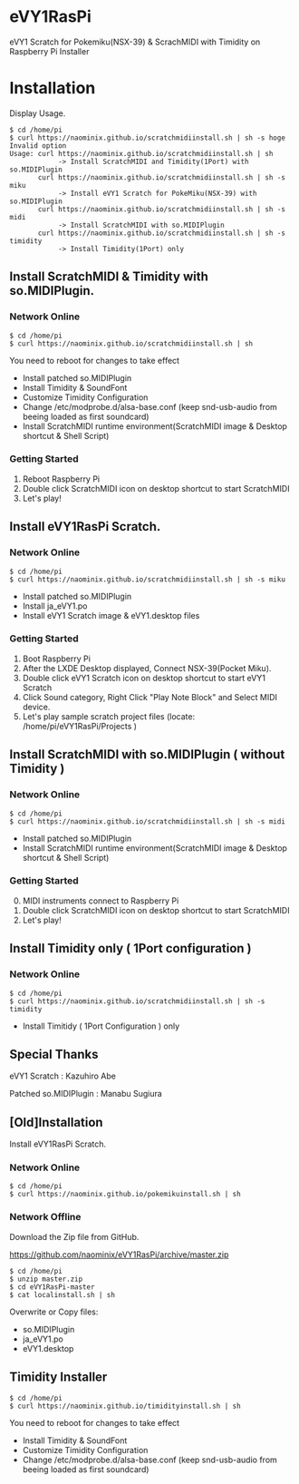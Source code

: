 eVY1RasPi
==========

eVY1 Scratch for Pokemiku(NSX-39) & ScrachMIDI with Timidity on Raspberry Pi Installer

# Installation

Display Usage.

```
$ cd /home/pi
$ curl https://naominix.github.io/scratchmidiinstall.sh | sh -s hoge
Invalid option
Usage: curl https://naominix.github.io/scratchmidiinstall.sh | sh
            -> Install ScratchMIDI and Timidity(1Port) with so.MIDIPlugin
       curl https://naominix.github.io/scratchmidiinstall.sh | sh -s miku
            -> Install eVY1 Scratch for PokeMiku(NSX-39) with so.MIDIPlugin
       curl https://naominix.github.io/scratchmidiinstall.sh | sh -s midi
            -> Install ScratchMIDI with so.MIDIPlugin
       curl https://naominix.github.io/scratchmidiinstall.sh | sh -s timidity
            -> Install Timidity(1Port) only
```

## Install ScratchMIDI & Timidity with so.MIDIPlugin.

### Network Online

```
$ cd /home/pi
$ curl https://naominix.github.io/scratchmidiinstall.sh | sh
```

You need to reboot for changes to take effect

* Install patched so.MIDIPlugin
* Install Timidity & SoundFont
* Customize Timidity Configuration
* Change /etc/modprobe.d/alsa-base.conf (keep snd-usb-audio from beeing loaded as first soundcard)
* Install ScratchMIDI runtime environment(ScratchMIDI image & Desktop shortcut & Shell Script)

### Getting Started

1. Reboot Raspberry Pi
2. Double click ScratchMIDI icon on desktop shortcut to start ScratchMIDI
3. Let's play!

## Install eVY1RasPi Scratch.

### Network Online

```
$ cd /home/pi
$ curl https://naominix.github.io/scratchmidiinstall.sh | sh -s miku
```

* Install patched so.MIDIPlugin
* Install ja_eVY1.po
* Install eVY1 Scratch image & eVY1.desktop files

### Getting Started

1. Boot Raspberry Pi
2. After the LXDE Desktop displayed, Connect NSX-39(Pocket Miku).
3. Double click eVY1 Scratch icon on desktop shortcut to start eVY1 Scratch
4. Click Sound category, Right Click "Play Note Block" and Select MIDI device.
5. Let's play sample scratch project files (locate: /home/pi/eVY1RasPi/Projects )

## Install ScratchMIDI with so.MIDIPlugin ( without Timidity )

### Network Online

```
$ cd /home/pi
$ curl https://naominix.github.io/scratchmidiinstall.sh | sh -s midi
```

* Install patched so.MIDIPlugin
* Install ScratchMIDI runtime environment(ScratchMIDI image & Desktop shortcut & Shell Script)

### Getting Started

0. MIDI instruments connect to Raspberry Pi 
1. Double click ScratchMIDI icon on desktop shortcut to start ScratchMIDI
2. Let's play!

## Install Timidity only ( 1Port configuration )

### Network Online

```
$ cd /home/pi
$ curl https://naominix.github.io/scratchmidiinstall.sh | sh -s timidity
```

* Install Timitidy ( 1Port Configuration ) only

## Special Thanks

eVY1 Scratch : Kazuhiro Abe

Patched so.MIDIPlugin : Manabu Sugiura

## [Old]Installation

Install eVY1RasPi Scratch.

### Network Online

```
$ cd /home/pi
$ curl https://naominix.github.io/pokemikuinstall.sh | sh
```

### Network Offline

Download the Zip file from GitHub.

https://github.com/naominix/eVY1RasPi/archive/master.zip

```
$ cd /home/pi
$ unzip master.zip
$ cd eVY1RasPi-master
$ cat localinstall.sh | sh
```

Overwrite or Copy files:
* so.MIDIPlugin
* ja_eVY1.po
* eVY1.desktop

## Timidity Installer

```
$ cd /home/pi
$ curl https://naominix.github.io/timidityinstall.sh | sh
```

You need to reboot for changes to take effect

* Install Timidity & SoundFont
* Customize Timidity Configuration
* Change /etc/modprobe.d/alsa-base.conf (keep snd-usb-audio from beeing loaded as first soundcard)

